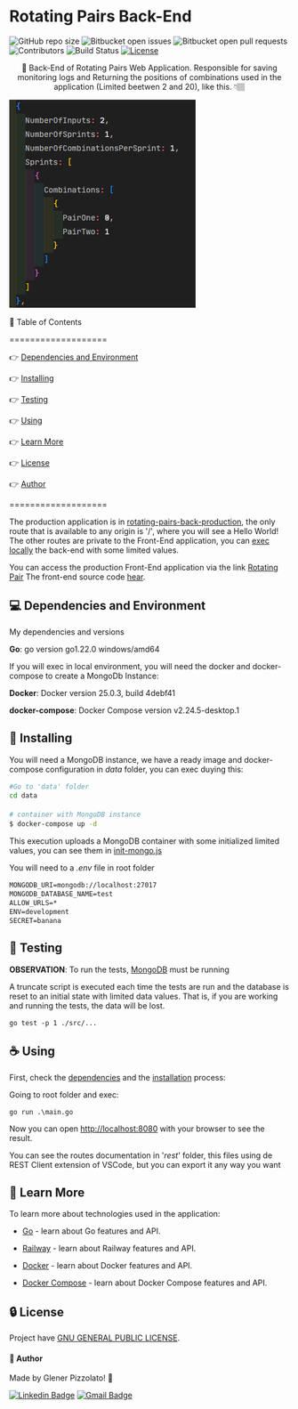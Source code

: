 # **Rotating Pairs Back-End**

![GitHub repo size](https://img.shields.io/github/repo-size/glener10/rotating-pairs-back)
![Bitbucket open issues](https://img.shields.io/bitbucket/issues/glener10/rotating-pairs-back)
![Bitbucket open pull requests](https://img.shields.io/bitbucket/pr-raw/glener10/rotating-pairs-back)
![Contributors](https://img.shields.io/github/contributors/glener10/rotating-pairs-back.svg)
![Build Status](https://github.com/glener10/rotating-pairs-back/workflows/go/badge.svg)
[![License](https://img.shields.io/github/license/glener10/rotating-pairs-back)](/LICENSE)

<p align="center"> 🚀 Back-End of Rotating Pairs Web Application. Responsible for saving monitoring logs and
Returning the positions of combinations used in the application (Limited beetwen 2 and 20), like this. 👇🏽 </p>

![Return Example](/documentation/readmeImages/return.png)

🏁 Table of Contents

===================

<!--ts-->

👉 [Dependencies and Environment](#dependenciesandenvironment)

👉 [Installing](#installing)

👉 [Testing](#testing)

👉 [Using](#using)

👉 [Learn More](#learnmore)

👉 [License](#license)

👉 [Author](#author)

<!--te-->

===================

The production application is in [rotating-pairs-back-production](https://rotating-pairs-back-production.up.railway.app/), the only route that is available to any origin is '/', where you will see a Hello World! The other routes are private to the Front-End application, you can [exec locally](#using) the back-end with some limited values.

You can access the production Front-End application via the link [Rotating Pair](https://rotatingpairs.online)
The front-end source code [hear](https://github.com/glener10/rotating-pairs-front).

<div id="dependenciesandenvironment"></div>

## 💻 **Dependencies and Environment**

My dependencies and versions

**Go**: go version go1.22.0 windows/amd64

If you will exec in local environment, you will need the docker and docker-compose to create a MongoDb Instance:

**Docker**: Docker version 25.0.3, build 4debf41

**docker-compose**: Docker Compose version v2.24.5-desktop.1

<div id="installing"></div>

## 🚀 **Installing**

You will need a MongoDB instance, we have a ready image and docker-compose configuration in _data_ folder, you can exec duying this:

```bash
#Go to 'data' folder
cd data

# container with MongoDB instance
$ docker-compose up -d
```

This execution uploads a MongoDB container with some initialized limited values, you can see them in [init-mongo.js](./data/init-mongo.js)

You will need to a _.env_ file in root folder

```env
MONGODB_URI=mongodb://localhost:27017
MONGODB_DATABASE_NAME=test
ALLOW_URLS=*
ENV=development
SECRET=banana
```

<div id="testing"></div>

## 🧪 **Testing**

**OBSERVATION**: To run the tests, [MongoDB](#installing) must be running

A truncate script is executed each time the tests are run and the database is reset to an initial state with limited data values. That is, if you are working and running the tests, the data will be lost.

```
go test -p 1 ./src/...
```

<div id="using"></div>

## ☕ **Using**

First, check the [dependencies](#dependenciesandenvironment) and the [installation](#installing) process:

Going to root folder and exec:

```
go run .\main.go
```

Now you can open [http://localhost:8080](http://localhost:8080) with your browser to see the result.

You can see the routes documentation in '_rest_' folder, this files using de REST Client extension of VSCode, but you can export it any way you want

## 📖 **Learn More**

To learn more about technologies used in the application:

- [Go](https://golang.org/) - learn about Go features and API.

- [Railway](https://railway.app/) - learn about Railway features and API.

- [Docker](https://www.docker.com/) - learn about Docker features and API.

- [Docker Compose](https://docs.docker.com/compose/) - learn about Docker Compose features and API.

<div id="license"></div>

## 🔒 **License**

Project have [GNU GENERAL PUBLIC LICENSE](LICENSE).

<div id="author"></div>

#### **👷 Author**

Made by Glener Pizzolato! 🙋

[![Linkedin Badge](https://img.shields.io/badge/-Glener-blue?style=flat-square&logo=Linkedin&logoColor=white&link=https://www.linkedin.com/in/glener-pizzolato/)](https://www.linkedin.com/in/glener-pizzolato-6319821b0/)
[![Gmail Badge](https://img.shields.io/badge/-glenerpizzolato@gmail.com-c14438?style=flat-square&logo=Gmail&logoColor=white&link=mailto:glenerpizzolato@gmail.com)](mailto:glenerpizzolato@gmail.com)
